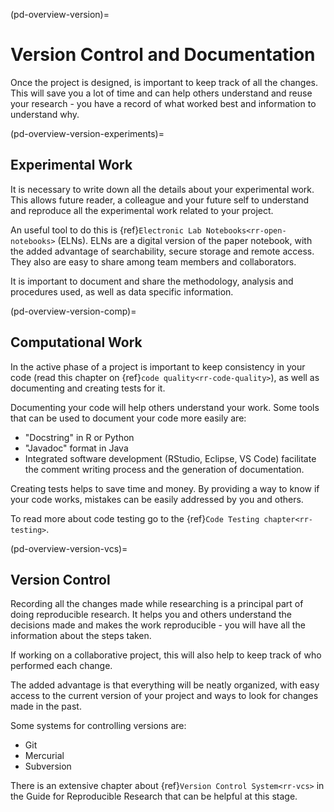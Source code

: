 (pd-overview-version)=
# Version Control and Documentation

Once the project is designed, is important to keep track of all the changes. This will save you a lot of time and can help others understand and reuse your research - you have a record of what worked best and information to understand why.

(pd-overview-version-experiments)=
## Experimental Work

It is necessary to write down all the details about your experimental work. This allows future reader, a colleague and your future self to understand and reproduce all the experimental work related to your project.

An useful tool to do this is {ref}`Electronic Lab Notebooks<rr-open-notebooks>` (ELNs). ELNs are a digital version of the paper notebook, with the added advantage of searchability, secure storage and remote access. They also are easy to share among team members and collaborators.

It is important to document and share the methodology, analysis and procedures used, as well as data specific information.

(pd-overview-version-comp)=
## Computational Work

In the active phase of a project is important to keep consistency in your code (read this chapter on {ref}`code quality<rr-code-quality>`), as well as documenting and creating tests for it.

Documenting your code will help others understand your work. Some tools that can be used to document your code more easily are:
- "Docstring" in R or Python
- "Javadoc" format in Java
- Integrated software development (RStudio, Eclipse, VS Code) facilitate the comment writing process and the generation of documentation.

Creating tests helps to save time and money. By providing a way to know if your code works, mistakes can be easily addressed by you and others.

To read more about code testing go to the {ref}`Code Testing chapter<rr-testing>`.

(pd-overview-version-vcs)=
## Version Control

Recording all the changes made while researching is a principal part of doing reproducible research. It helps you and others understand the decisions made and makes the work reproducible - you will have all the information about the steps taken.

If working on a collaborative project, this will also help to keep track of who performed each change.

The added advantage is that everything will be neatly organized, with easy access to the current version of your project and ways to look for changes made in the past.

Some systems for controlling versions are:
- Git
- Mercurial
- Subversion

There is an extensive chapter about {ref}`Version Control System<rr-vcs>` in the Guide for Reproducible Research that can be helpful at this stage.
